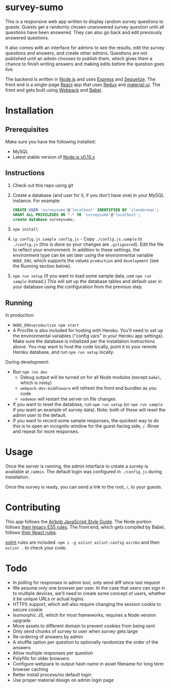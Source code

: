 # survey-sumo

This is a responsive web app written to display random survey questions to guests. Guests get a randomly chosen unanswered survey question until all questions have been answered. They can also go back and edit previously answered questions.

It also comes with an interface for admins to see the results, edit the survey questions and answers, and create other admins. Questions are not published until an admin chooses to publish them, which gives them a chance to finish writing answers and making edits before the question goes live.

The backend is written in [Node.js](https://nodejs.org/) and uses [Express](http://expressjs.com/) and [Sequelize](http://www.sequelizejs.com/). The front end is a single-page [React](https://facebook.github.io/react/) app that uses [Redux](http://redux.js.org/) and [material-ui](http://www.material-ui.com/). The front end gets built using [Webpack](http://webpack.github.io/) and [Babel](https://babeljs.io/).

# Installation

## Prerequisites
Make sure you have the following installed:

* MySQL
* Latest stable version of [Node.js v0.10.x](https://nodejs.org/en/download/releases/)

## Instructions

1. Check out this repo using git
2. Create a database (and user for it, if you don't have one) in your MySQL instance. For example:

    ```sql
    CREATE USER 'surveysumo'@'localhost' IDENTIFIED BY 'slenderman';
    GRANT ALL PRIVILEGES ON *.* TO 'surveysumo'@'localhost';
    create database surveysumo;
    ```

3. `npm install`
4. `cp config.js.sample config.js` - Copy `./config.js.sample` to `./config.js` (this is done so your changes are `.gitignore`d). Edit the file to reflect your environment. In addition to these settings, the environment type can be set later using the environmental variable `NODE_ENV`, which supports the values `production` and `development` (see the Running section below).
5. `npm run setup` (If you want to load some sample data, use `npm run sample` instead.) This will set up the database tables and default user in your database using the configuration from the previous step.

## Running

In production:

* `NODE_ENV=production npm start`
* A Procfile is also included for hosting with Heroku. You'll need to set up the environmental variables ("config vars" in your Heroku app settings). Make sure the database is initialized per the installation instructions above. You may want to host the code locally, point it to your remote Heroku database, and run `npm run setup` locally.

During development:

* Run `npm run dev`
  * Debug output will be turned on for all Node modules (except `babel`, which is noisy)
  * `webpack-dev-middleware` will refresh the front end bundles as you code
  * `nodemon` will restart the server on file changes
* If you want to reset the database, run `npm run setup` (or `npm run sample` if you want an example of survey data). Note: both of these will reset the admin user to the default.
* If you want to record some sample responses, the quickest way to do this is to open an incognito window for the guest-facing side, `/`. Rinse and repeat for more responses.

# Usage

Once the server is running, the admin interface to create a survey is available at `/admin`. The default login was configured in `./config.js` during installation.

Once the survey is ready, you can send a link to the root, `/`, to your guests.

# Contributing

This app follows the [Airbnb JavaScript Style Guide](https://github.com/airbnb/javascript). The Node portion follows [their legacy ES5 rules](https://github.com/airbnb/javascript/blob/master/es5). The front end, which gets compiled by Babel, follows [their React rules](https://github.com/airbnb/javascript/blob/master/react).

[eslint](http://eslint.org/) rules are included. `npm i -g eslint eslint-config-airnbn` and then `eslint .` to check your code.

# Todo

* In polling for responses in admin tool, only send diff since last request
* We assume only one browser per user. In the case that users can sign in to multiple devices, we'll need to create some concept of users, whether it be unique URLs or actual logins.
* HTTPS support, which will also require changing the session cookie to secure cookie
* Isomorphic JS, which for most frameworks, requires a Node version upgrade
* Move assets to different domain to prevent cookies from being sent
* Only send chunks of survey to user when survey gets large
* Re-ordering of answers by admin
* A shuffle option per question to optionally randomize the order of the answers
* Allow multiple responses per question
* Polyfills for older browsers
* Configure webpack to output hash name in asset filename for long term browser caching
* Better install process/no default login
* Use proper material design on admin login page
